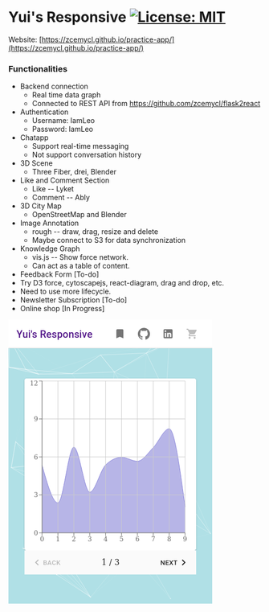# Yui's Responsive [![License: MIT](https://img.shields.io/badge/License-MIT-yellow.svg)](https://opensource.org/licenses/MIT)

Website: [https://zcemycl.github.io/practice-app/](https://zcemycl.github.io/practice-app/)

### Functionalities 
- Backend connection
  - Real time data graph
  - Connected to REST API from https://github.com/zcemycl/flask2react
- Authentication
  - Username: IamLeo 
  - Password: IamLeo  
- Chatapp
  - Support real-time messaging
  - Not support conversation history
- 3D Scene
  - Three Fiber, drei, Blender
- Like and Comment Section
  - Like -- Lyket
  - Comment -- Ably
- 3D City Map
  - OpenStreetMap and Blender
- Image Annotation
  - rough -- draw, drag, resize and delete
  - Maybe connect to S3 for data synchronization
- Knowledge Graph
  - vis.js -- Show force network.
  - Can act as a table of content.
- Feedback Form [To-do]
- Try D3 force, cytoscapejs, react-diagram, drag and drop, etc.
- Need to use more lifecycle.
- Newsletter Subscription [To-do]
- Online shop [In Progress]

![img](./resources/view.png)
